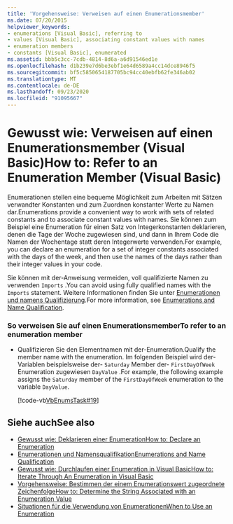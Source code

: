 ```yaml
---
title: 'Vorgehensweise: Verweisen auf einen Enumerationsmember'
ms.date: 07/20/2015
helpviewer_keywords:
- enumerations [Visual Basic], referring to
- values [Visual Basic], associating constant values with names
- enumeration members
- constants [Visual Basic], enumerated
ms.assetid: bbb5c3cc-7cdb-4814-8d6a-a6d91546ed1e
ms.openlocfilehash: d1b239e7d6be3ebf1e64d6589a4cc14dce8946f5
ms.sourcegitcommit: bf5c5850654187705bc94cc40ebfb62fe346ab02
ms.translationtype: MT
ms.contentlocale: de-DE
ms.lasthandoff: 09/23/2020
ms.locfileid: "91095667"
---
```

# <a name="how-to-refer-to-an-enumeration-member-visual-basic"></a><span data-ttu-id="d3230-102">Gewusst wie: Verweisen auf einen Enumerationsmember (Visual Basic)</span><span class="sxs-lookup"><span data-stu-id="d3230-102">How to: Refer to an Enumeration Member (Visual Basic)</span></span>

<span data-ttu-id="d3230-103">Enumerationen stellen eine bequeme Möglichkeit zum Arbeiten mit Sätzen verwandter Konstanten und zum Zuordnen konstanter Werte zu Namen dar.</span><span class="sxs-lookup"><span data-stu-id="d3230-103">Enumerations provide a convenient way to work with sets of related constants and to associate constant values with names.</span></span> <span data-ttu-id="d3230-104">Sie können zum Beispiel eine Enumeration für einen Satz von Integerkonstanten deklarieren, denen die Tage der Woche zugewiesen sind, und dann in Ihrem Code die Namen der Wochentage statt deren Integerwerte verwenden.</span><span class="sxs-lookup"><span data-stu-id="d3230-104">For example, you can declare an enumeration for a set of integer constants associated with the days of the week, and then use the names of the days rather than their integer values in your code.</span></span>  
  
 <span data-ttu-id="d3230-105">Sie können mit der-Anweisung vermeiden, voll qualifizierte Namen zu verwenden `Imports` .</span><span class="sxs-lookup"><span data-stu-id="d3230-105">You can avoid using fully qualified names with the `Imports` statement.</span></span> <span data-ttu-id="d3230-106">Weitere Informationen finden Sie unter [Enumerationen und namens Qualifizierung](enumerations-and-name-qualification.md).</span><span class="sxs-lookup"><span data-stu-id="d3230-106">For more information, see [Enumerations and Name Qualification](enumerations-and-name-qualification.md).</span></span>  
  
### <a name="to-refer-to-an-enumeration-member"></a><span data-ttu-id="d3230-107">So verweisen Sie auf einen Enumerationsmember</span><span class="sxs-lookup"><span data-stu-id="d3230-107">To refer to an enumeration member</span></span>  
  
- <span data-ttu-id="d3230-108">Qualifizieren Sie den Elementnamen mit der-Enumeration.</span><span class="sxs-lookup"><span data-stu-id="d3230-108">Qualify the member name with the enumeration.</span></span> <span data-ttu-id="d3230-109">Im folgenden Beispiel wird der-Variablen beispielsweise der- `Saturday` Member der- `FirstDayOfWeek` Enumeration zugewiesen `DayValue` .</span><span class="sxs-lookup"><span data-stu-id="d3230-109">For example, the following example assigns the `Saturday` member of the `FirstDayOfWeek` enumeration to the variable `DayValue`.</span></span>  
  
     [!code-vb[VbEnumsTask#19](~/samples/snippets/visualbasic/VS_Snippets_VBCSharp/VbEnumsTask/VB/Class2.vb#19)]  
  
## <a name="see-also"></a><span data-ttu-id="d3230-110">Siehe auch</span><span class="sxs-lookup"><span data-stu-id="d3230-110">See also</span></span>

- [<span data-ttu-id="d3230-111">Gewusst wie: Deklarieren einer Enumeration</span><span class="sxs-lookup"><span data-stu-id="d3230-111">How to: Declare an Enumeration</span></span>](how-to-declare-enumerations.md)
- [<span data-ttu-id="d3230-112">Enumerationen und Namensqualifikation</span><span class="sxs-lookup"><span data-stu-id="d3230-112">Enumerations and Name Qualification</span></span>](enumerations-and-name-qualification.md)
- [<span data-ttu-id="d3230-113">Gewusst wie: Durchlaufen einer Enumeration in Visual Basic</span><span class="sxs-lookup"><span data-stu-id="d3230-113">How to: Iterate Through An Enumeration in Visual Basic</span></span>](how-to-iterate-through-an-enumeration.md)
- [<span data-ttu-id="d3230-114">Vorgehensweise: Bestimmen der einem Enumerationswert zugeordnete Zeichenfolge</span><span class="sxs-lookup"><span data-stu-id="d3230-114">How to: Determine the String Associated with an Enumeration Value</span></span>](how-to-determine-the-string-associated-with-an-enumeration-value.md)
- [<span data-ttu-id="d3230-115">Situationen für die Verwendung von Enumerationen</span><span class="sxs-lookup"><span data-stu-id="d3230-115">When to Use an Enumeration</span></span>](when-to-use-an-enumeration.md)
